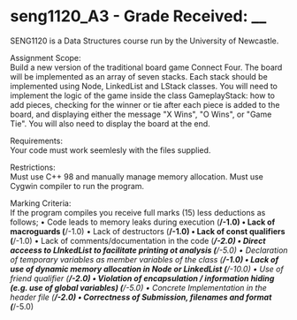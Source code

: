 
# seng1120_A3 - Grade Received: __

SENG1120 is a Data Structures course run by the University of Newcastle. 

Assignment Scope:   
                    Build a new version of the traditional board game Connect Four. 
                    The board will be implemented as an array of seven stacks.
                    Each stack should be implemented using Node, LinkedList and LStack classes.
                    You will need to implement the logic of the game inside the class GameplayStack: 
                    how to add pieces, checking for the winner or tie after each piece is added to the board, 
                    and displaying either the message "X Wins", "O Wins", or "Game Tie". 
                    You will also need to display the board at the end.

Requirements:       
                    Your code must work seemlesly with the files supplied.

Restrictions:       
                    Must use C++ 98 and manually manage memory allocation. 
                    Must use Cygwin compiler to run the program. 
                    
Marking Criteria:   
                    If the program compiles you receive full marks (15) less deductions as follows;
                      • Code leads to memory leaks during execution (____/-1.0)
                      • Lack of macroguards (____/-1.0)
                      • Lack of destructors (____/-1.0)
                      • Lack of const qualifiers (____/-1.0)
                      • Lack of comments/documentation in the code (____/-2.0)
                      • Direct acceess to LInkedList to facilitate printing ot analysis (___/-5.0)
                      • Declaration of temporary variables as member variables of the class (____/-1.0)
                      • Lack of use of dynamic memory allocation in Node or LinkedList (____/-10.0)
                      • Use of friend qualifier (____/-2.0)
                      • Violation of encapsulation / information hiding (e.g. use of global variables) (____/-5.0)
                      • Concrete Implementation in the header file (____/-2.0)
                      • Correctness of Submission, filenames and format (___/-5.0)
